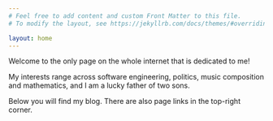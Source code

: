 ```yaml
---
# Feel free to add content and custom Front Matter to this file.
# To modify the layout, see https://jekyllrb.com/docs/themes/#overriding-theme-defaults

layout: home
---
```


Welcome to the only page on the whole internet that is dedicated to me!

My interests range across software engineering, politics, music composition and mathematics, and I am a lucky father of two sons.

Below you will find my blog. There are also page links in the top-right corner.
